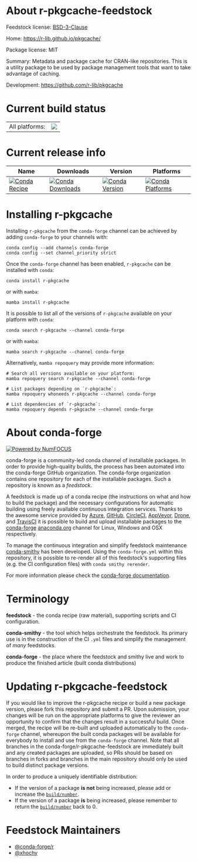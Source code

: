 About r-pkgcache-feedstock
==========================

Feedstock license: [BSD-3-Clause](https://github.com/conda-forge/r-pkgcache-feedstock/blob/main/LICENSE.txt)

Home: https://r-lib.github.io/pkgcache/

Package license: MIT

Summary: Metadata and package cache for CRAN-like repositories. This is a utility package to be used by package management tools that want to take advantage of caching.

Development: https://github.com/r-lib/pkgcache

Current build status
====================


<table><tr><td>All platforms:</td>
    <td>
      <a href="https://dev.azure.com/conda-forge/feedstock-builds/_build/latest?definitionId=6899&branchName=main">
        <img src="https://dev.azure.com/conda-forge/feedstock-builds/_apis/build/status/r-pkgcache-feedstock?branchName=main">
      </a>
    </td>
  </tr>
</table>

Current release info
====================

| Name | Downloads | Version | Platforms |
| --- | --- | --- | --- |
| [![Conda Recipe](https://img.shields.io/badge/recipe-r--pkgcache-green.svg)](https://anaconda.org/conda-forge/r-pkgcache) | [![Conda Downloads](https://img.shields.io/conda/dn/conda-forge/r-pkgcache.svg)](https://anaconda.org/conda-forge/r-pkgcache) | [![Conda Version](https://img.shields.io/conda/vn/conda-forge/r-pkgcache.svg)](https://anaconda.org/conda-forge/r-pkgcache) | [![Conda Platforms](https://img.shields.io/conda/pn/conda-forge/r-pkgcache.svg)](https://anaconda.org/conda-forge/r-pkgcache) |

Installing r-pkgcache
=====================

Installing `r-pkgcache` from the `conda-forge` channel can be achieved by adding `conda-forge` to your channels with:

```
conda config --add channels conda-forge
conda config --set channel_priority strict
```

Once the `conda-forge` channel has been enabled, `r-pkgcache` can be installed with `conda`:

```
conda install r-pkgcache
```

or with `mamba`:

```
mamba install r-pkgcache
```

It is possible to list all of the versions of `r-pkgcache` available on your platform with `conda`:

```
conda search r-pkgcache --channel conda-forge
```

or with `mamba`:

```
mamba search r-pkgcache --channel conda-forge
```

Alternatively, `mamba repoquery` may provide more information:

```
# Search all versions available on your platform:
mamba repoquery search r-pkgcache --channel conda-forge

# List packages depending on `r-pkgcache`:
mamba repoquery whoneeds r-pkgcache --channel conda-forge

# List dependencies of `r-pkgcache`:
mamba repoquery depends r-pkgcache --channel conda-forge
```


About conda-forge
=================

[![Powered by
NumFOCUS](https://img.shields.io/badge/powered%20by-NumFOCUS-orange.svg?style=flat&colorA=E1523D&colorB=007D8A)](https://numfocus.org)

conda-forge is a community-led conda channel of installable packages.
In order to provide high-quality builds, the process has been automated into the
conda-forge GitHub organization. The conda-forge organization contains one repository
for each of the installable packages. Such a repository is known as a *feedstock*.

A feedstock is made up of a conda recipe (the instructions on what and how to build
the package) and the necessary configurations for automatic building using freely
available continuous integration services. Thanks to the awesome service provided by
[Azure](https://azure.microsoft.com/en-us/services/devops/), [GitHub](https://github.com/),
[CircleCI](https://circleci.com/), [AppVeyor](https://www.appveyor.com/),
[Drone](https://cloud.drone.io/welcome), and [TravisCI](https://travis-ci.com/)
it is possible to build and upload installable packages to the
[conda-forge](https://anaconda.org/conda-forge) [anaconda.org](https://anaconda.org/)
channel for Linux, Windows and OSX respectively.

To manage the continuous integration and simplify feedstock maintenance
[conda-smithy](https://github.com/conda-forge/conda-smithy) has been developed.
Using the ``conda-forge.yml`` within this repository, it is possible to re-render all of
this feedstock's supporting files (e.g. the CI configuration files) with ``conda smithy rerender``.

For more information please check the [conda-forge documentation](https://conda-forge.org/docs/).

Terminology
===========

**feedstock** - the conda recipe (raw material), supporting scripts and CI configuration.

**conda-smithy** - the tool which helps orchestrate the feedstock.
                   Its primary use is in the construction of the CI ``.yml`` files
                   and simplify the management of *many* feedstocks.

**conda-forge** - the place where the feedstock and smithy live and work to
                  produce the finished article (built conda distributions)


Updating r-pkgcache-feedstock
=============================

If you would like to improve the r-pkgcache recipe or build a new
package version, please fork this repository and submit a PR. Upon submission,
your changes will be run on the appropriate platforms to give the reviewer an
opportunity to confirm that the changes result in a successful build. Once
merged, the recipe will be re-built and uploaded automatically to the
`conda-forge` channel, whereupon the built conda packages will be available for
everybody to install and use from the `conda-forge` channel.
Note that all branches in the conda-forge/r-pkgcache-feedstock are
immediately built and any created packages are uploaded, so PRs should be based
on branches in forks and branches in the main repository should only be used to
build distinct package versions.

In order to produce a uniquely identifiable distribution:
 * If the version of a package **is not** being increased, please add or increase
   the [``build/number``](https://docs.conda.io/projects/conda-build/en/latest/resources/define-metadata.html#build-number-and-string).
 * If the version of a package **is** being increased, please remember to return
   the [``build/number``](https://docs.conda.io/projects/conda-build/en/latest/resources/define-metadata.html#build-number-and-string)
   back to 0.

Feedstock Maintainers
=====================

* [@conda-forge/r](https://github.com/orgs/conda-forge/teams/r/)
* [@xhochy](https://github.com/xhochy/)


